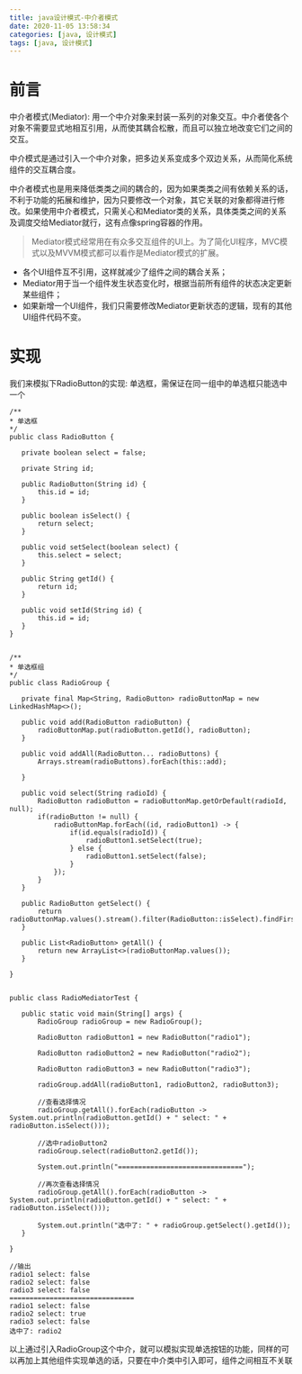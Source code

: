 ```yaml
---
title: java设计模式-中介者模式
date: 2020-11-05 13:58:34
categories: [java, 设计模式] 
tags: [java, 设计模式]
---
```


# 前言

中介者模式(Mediator): 用一个中介对象来封装一系列的对象交互。中介者使各个对象不需要显式地相互引用，从而使其耦合松散，而且可以独立地改变它们之间的交互。

中介模式是通过引入一个中介对象，把多边关系变成多个双边关系，从而简化系统组件的交互耦合度。

中介者模式也是用来降低类类之间的耦合的，因为如果类类之间有依赖关系的话，不利于功能的拓展和维护，因为只要修改一个对象，其它关联的对象都得进行修改。如果使用中介者模式，只需关心和Mediator类的关系，具体类类之间的关系及调度交给Mediator就行，这有点像spring容器的作用。

> Mediator模式经常用在有众多交互组件的UI上。为了简化UI程序，MVC模式以及MVVM模式都可以看作是Mediator模式的扩展。

- 各个UI组件互不引用，这样就减少了组件之间的耦合关系；
- Mediator用于当一个组件发生状态变化时，根据当前所有组件的状态决定更新某些组件；
- 如果新增一个UI组件，我们只需要修改Mediator更新状态的逻辑，现有的其他UI组件代码不变。

 <!-- more -->

 # 实现

 我们来模拟下RadioButton的实现: 单选框，需保证在同一组中的单选框只能选中一个

 ```
 /**
 * 单选框
 */
public class RadioButton {

    private boolean select = false;

    private String id;

    public RadioButton(String id) {
        this.id = id;
    }

    public boolean isSelect() {
        return select;
    }

    public void setSelect(boolean select) {
        this.select = select;
    }

    public String getId() {
        return id;
    }

    public void setId(String id) {
        this.id = id;
    }
}


/**
 * 单选框组
 */
public class RadioGroup {

    private final Map<String, RadioButton> radioButtonMap = new LinkedHashMap<>();

    public void add(RadioButton radioButton) {
        radioButtonMap.put(radioButton.getId(), radioButton);
    }

    public void addAll(RadioButton... radioButtons) {
        Arrays.stream(radioButtons).forEach(this::add);

    }

    public void select(String radioId) {
        RadioButton radioButton = radioButtonMap.getOrDefault(radioId, null);
        if(radioButton != null) {
            radioButtonMap.forEach((id, radioButton1) -> {
                if(id.equals(radioId)) {
                    radioButton1.setSelect(true);
                } else {
                    radioButton1.setSelect(false);
                }
            });
        }
    }

    public RadioButton getSelect() {
        return radioButtonMap.values().stream().filter(RadioButton::isSelect).findFirst().orElse(null);
    }

    public List<RadioButton> getAll() {
        return new ArrayList<>(radioButtonMap.values());
    }

}


public class RadioMediatorTest {

    public static void main(String[] args) {
        RadioGroup radioGroup = new RadioGroup();

        RadioButton radioButton1 = new RadioButton("radio1");

        RadioButton radioButton2 = new RadioButton("radio2");

        RadioButton radioButton3 = new RadioButton("radio3");

        radioGroup.addAll(radioButton1, radioButton2, radioButton3);

        //查看选择情况
        radioGroup.getAll().forEach(radioButton -> System.out.println(radioButton.getId() + " select: " + radioButton.isSelect()));

        //选中radioButton2
        radioGroup.select(radioButton2.getId());

        System.out.println("===============================");

        //再次查看选择情况
        radioGroup.getAll().forEach(radioButton -> System.out.println(radioButton.getId() + " select: " + radioButton.isSelect()));

        System.out.println("选中了: " + radioGroup.getSelect().getId());
    }

}

//输出
radio1 select: false
radio2 select: false
radio3 select: false
===============================
radio1 select: false
radio2 select: true
radio3 select: false
选中了: radio2
 ```

 以上通过引入RadioGroup这个中介，就可以模拟实现单选按钮的功能，同样的可以再加上其他组件实现单选的话，只要在中介类中引入即可，组件之间相互不关联
